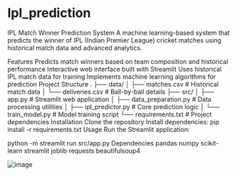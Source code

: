 # Ipl_prediction
IPL Match Winner Prediction System
A machine learning-based system that predicts the winner of IPL (Indian Premier League) cricket matches using historical match data and advanced analytics.

Features
Predicts match winners based on team composition and historical performance
Interactive web interface built with Streamlit
Uses historical IPL match data for training
Implements machine learning algorithms for prediction
Project Structure
.
├── data/
│   ├── matches.csv       # Historical match data
│   └── deliveries.csv    # Ball-by-ball details
├── src/
│   ├── app.py           # Streamlit web application
│   ├── data_preparation.py    # Data processing utilities
│   ├── ipl_predictor.py      # Core prediction logic
│   └── train_model.py        # Model training script
└── requirements.txt     # Project dependencies
Installation
Clone the repository
Install dependencies:
pip install -r requirements.txt
Usage
Run the Streamlit application:

python -m streamlit run src/app.py
Dependencies
pandas
numpy
scikit-learn
streamlit
joblib
requests
beautifulsoup4

![image](https://github.com/user-attachments/assets/b6cdcb54-fb65-4e02-8a63-5393d2871169)
